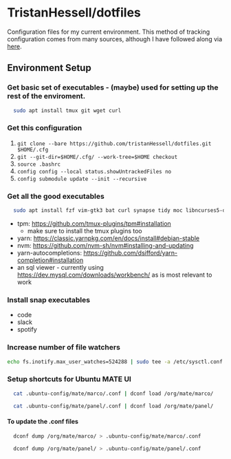 # TristanHessell/dotfiles

Configuration files for my current environment. This method of tracking configuration comes from many sources, although I have followed along via [here](<https://www.atlassian.com/git/tutorials/dotfiles>).

## Environment Setup

### Get basic set of executables - (maybe) used for setting up the rest of the enviroment.

```bash
  sudo apt install tmux git wget curl
```

### Get this configuration

1. `git clone --bare https://github.com/tristanHessell/dotfiles.git $HOME/.cfg`
2. `git --git-dir=$HOME/.cfg/ --work-tree=$HOME checkout`
3. `source .bashrc`
4. `config config --local status.showUntrackedFiles no`
5. `config submodule update --init --recursive`

### Get all the good executables

```bash
  sudo apt install fzf vim-gtk3 bat curl synapse tidy moc libncurses5-dev libncursesw5-dev xsel cowsay ripgrep jq acpi vifm universal-ctags tree
```

- tpm: https://github.com/tmux-plugins/tpm#installation
    - make sure to install the tmux plugins too
- yarn: https://classic.yarnpkg.com/en/docs/install#debian-stable
- nvm: https://github.com/nvm-sh/nvm#installing-and-updating
- yarn-autocompletions: https://github.com/dsifford/yarn-completion#installation
- an sql viewer - currently using https://dev.mysql.com/downloads/workbench/ as is most relevant to work

### Install snap executables

- code
- slack
- spotify

### Increase number of file watchers

```bash
echo fs.inotify.max_user_watches=524288 | sudo tee -a /etc/sysctl.conf && sudo sysctl -p
```

### Setup shortcuts for Ubuntu MATE UI

```bash
  cat .ubuntu-config/mate/marco/.conf | dconf load /org/mate/marco/
```

```bash
  cat .ubuntu-config/mate/panel/.conf | dconf load /org/mate/panel/
```

#### To update the .conf files

```bash
  dconf dump /org/mate/marco/ > .ubuntu-config/mate/marco/.conf
```

```bash
  dconf dump /org/mate/panel/ > .ubuntu-config/mate/panel/.conf
```

